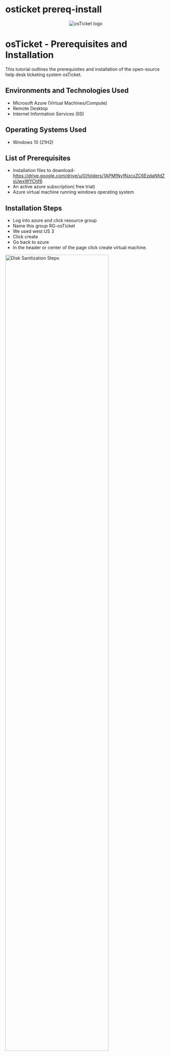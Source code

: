 # osticket prereq-install
<p align="center">
<img src="https://i.imgur.com/Clzj7Xs.png" alt="osTicket logo"/>
</p>

<h1>osTicket - Prerequisites and Installation</h1>
This tutorial outlines the prerequisites and installation of the open-source help desk ticketing system osTicket.<br />




<h2>Environments and Technologies Used</h2>

- Microsoft Azure (Virtual Machines/Compute)
- Remote Desktop
- Internet Information Services (IIS)

<h2>Operating Systems Used </h2>

- Windows 10</b> (21H2)

<h2>List of Prerequisites</h2>

- Installation files to download- https://drive.google.com/drive/u/0/folders/1APMfNyfNzcxZC6EzdaNfdZsUwxWYChf6
- An active azure subscription( free trial)
- Azure virtual machine running windows operating system

<h2>Installation Steps</h2>

- Log into azure and click resource group
- Name this group RG-osTicket
- We used west US 3
- Click create
- Go back to azure
- In the header or center of the page click create virtual machine.
  
<p>
<img src="https://imgur.com/0QMrH4G.png" height="80%" width="80%" alt="Disk Sanitization Steps"/>
</p>
<p>
1
    
- Pick the resource group we just created RG-osTicket
- Name your VM anything you want in this case we named it VM-osticket
- Change the region to your own, we used west US 3
- Under image we chose windows 10 pro
- Choose the size of the server taking into account what you will be using it for. we chose Standard v3- 4 16gb memory
- Create a username and password (just remember your credentials!)
- Make sure to check your box (bottom left)
- We can go ahead and skip everything else and click review/create
- If you get the go ahead in the form of "validation passed" click create and were good to go, let it set up your machine.

</p>
<br />

<p>
<img src="https://imgur.com/tbajTdo.png" height="80%" width="80%" alt="Disk Sanitization Steps"/>
</p>
<p>
2

- Install / Enable IIS in Windows WITH CGI and Common HTTP Features 
- Go to the control panel -> program -> turn on/off
- Expand World Wide Web Services -> Application Development Features ->[X] CGI
- In the Common HTTP Features ->click all
- Test by searching this in google 127.0.0.1, you should see the 2nd image below(internet information services)


<p>
<img src="https://imgur.com/luYtLQI.png" height="80%" width="80%" alt="Disk Sanitization Steps" />
</p>
<p>
iss cgi
</p>
<br />

<p>
<img src="https://imgur.com/wc9UMFG.png" height="80%" width="80%" alt="Disk Sanitization Steps"/>
</p>
<p>
127.0.0.1

- Download and install PHP Manager for IIS (PHPManagerForIIS_V1.5.0.msi)

</p>
<br />

<p>
<img src="https://imgur.com/oKESqOj.png" height="80%" width="80%" alt="Disk Sanitization Steps"/>
</p>
<p>
PHP

- Download and install the Rewrite Module (rewrite_amd64_en-US.msi)

</p>
<br />

<p>
<img src="https://imgur.com/wpD2pqC.png" height="80%" width="80%" alt="Disk Sanitization Steps"/>
</p>
<p>
REWRITE

- Create the directory C:\PHP
- go into c drive, right click, new folder, name it PHP

</p>
<br />

<p>
<img src="https://imgur.com/t8hlzF8.png" height="80%" width="80%" alt="Disk Sanitization Steps"/>
</p>
<p>
Rewrite install

-  In download files, right-click, or top right there is an exclamation point in a triangle, click the 3 dots on the right of that message, press keep, then hit show more, click keep and keep anyway.
-  Download PHP 7.3.8 (php-7.3.8-nts-Win32-VC15-x86.zip), right- click and press extract all -> unzip the contents into C:\PHP we just made in c drive.

</p>
<br />

<p>
<img src="https://imgur.com/1x45G1N.png" height="80%" width="80%" alt="Disk Sanitization Steps"/>
</p>
<p>
PHP 7.3.8 install

- Download and install VC_redist.x86.exe


</p>
<br />

<p>
<img src="https://imgur.com/R9r8ELs.png" height="80%" width="80%" alt="Disk Sanitization Steps"/>
</p>
<p>
VCredist
  
- Download and install mySQL 5.5.62
- Do a typical setup when asked
- Launch configuration wizard
- Use standard configuration
- Set up user name a password


</p>
<br />

<p>
<img src="https://imgur.com/9RNl28P.png" height="80%" width="80%" alt="Disk Sanitization Steps"/>
</p>
<p>
SQL 5</p>
<br />

<p>
<img src="https://imgur.com/O8qA6Nl.png" height="80%" width="80%" alt="Disk Sanitization Steps"/>
</p>
<p>
Sql5.5 config
  
- Search IIS in the start menu, right click and run as administrator
- Double click the php manager
- In blue click register PHP version
- Browse to the PHP folder we created on c drive
- Click php-cgi at bottom(if you don't see it in the right bottom corner of that box hit the down arrow and all files)
- Recommend restarting the server whenever you do this, in the ISS-osticket home box, click on the name of the server on the left then on the right there is a restart button in blue under the actions tab.

</p>
<br />

<p>
<img src="https://imgur.com/kZSBCTi.png" height="80%" width="80%" alt="Disk Sanitization Steps"/>
</p>
<p>
Register php in iss

-  Download and install osticket from the installation files.
-  Open 2 file explorer windows side by side
-  Extract and copy the file named upload to c:\inetpub\wwwroot by going to downloads, double click osticket
-  In the second file explorer window find c:\inetpub\wwwroot
-  Then just drag the file "upload" into c:\inetpub\wwwroot
-  In the root folder(c:\inetpub\wwwroot) rename the file "upload" to "osTicket" by right click rename or slowly clicking 2x on the name
-  Reload the server in the ISS-osticket home box, click on the name of the server on the left then on the right there is a restart button in blue under the actions tab.

</p>
<br />

<p>
<img src="https://imgur.com/Up9lYlE.png" height="80%" width="80%" alt="Disk Sanitization Steps"/>
</p>
<p>
Configure osTicket

-  Go to sites in ISS (left side) -> default -> osTicket, then on the right in blue click browse *80(http).
-  You should see the picture below, if you have an error message restart the lab or figure out what you did wrong
</p>
<br />

<p>
<img src="https://imgur.com/qyUhCug.png" height="80%" width="80%" alt="Disk Sanitization Steps"/>
</p>
<p>
osTicket installed and working

-  There will be some extensions not enabled indicated by a red X
-  Go back to ISS -> sites -> default -> osticket
-  Double click PHP Manager
-  Enable: php_imap.dll
-  Enable: php_intl.dll
-  Enable: php_opcache.dll
-  Restatrt the server again and the web page saying thank you for choosing osTicket
-  Observe some of the red X are gone now

</p>
<br />

<p>
<img src="https://imgur.com/t2I2Bkr.png" height="80%" width="80%" alt="Disk Sanitization Steps"/>
</p>
<p>
Os configure name
</p>
<br />

<p>
<img src="https://imgur.com/tmxMRCm.png" height="80%" width="80%" alt="Disk Sanitization Steps"/>
</p>
<p>
Os enable extensions

-  Rename ost-sampleconfig.php file
-  In file explorer search  C:\inetpub\wwwroot\osTicket\include\ost-sampleconfig.php and rename by taking the "sample" out of the name
-  It should look like this C:\inetpub\wwwroot\osTicket\include\ost-config.php when complete
-  We will assign permissions to this fil(ost-config.php) by finding it in the c drive -> inetpub  -> wwwroot  -> osticket  -> include
-  Right click ost-config.php  -> properties  -> security  -> Advanced  -> disable inheritance(bottom left)  -> remove all permissions
-  Now we will click add  -> select a principal(top left in blue)  -> type everyone  -> check names  -> click full control  -> ok  -> apply  -> ok  -> ok

</p>
<br />

<p>
<img src="https://imgur.com/cnEA4Ve.png" height="80%" width="80%" alt="Disk Sanitization Steps"/>
</p>
<p>
Ost configure permissions
</p>
<br />

<p>
<img src="https://imgur.com/ocXvQ02.png" height="80%" width="80%" alt="Disk Sanitization Steps"/>
</p>
<p>
Ost configure everyone permissions

-  Continue Setting up osTicket in the browser (click Continue)
-  Name Helpdesk (Josh help desk) (example)
-  Default email (receives email from customers) josh@helper.com (example)
-  Write down whatever you put in to remember just in case
-  Admin user and email again whatever you want
-  Now we have to set up heidi SQL
-  From the Installation Files, download and install HeidiSQL.
-  Open Heidi SQL
-  Accept everything and launch
-  Create a new session(bottom left button), remember user name is root and our password is Password1
-  Connect to the session by pressing open button
-  In Hedi SQL right click "unnamed" -> create new -> database -> name osTicket -> ok -> minimize that window and go back to osTicket setup page in your browser 


</p>
<br />

<p>
<img src="https://imgur.com/cRJn71i.png" height="80%" width="80%" alt="Disk Sanitization Steps"/>
</p>
<p>
Heidi sql install

-  Continue Setting up osticket in the browser under database settings
-  MySQL Table Prefix: ost_
-  MySQL Hostname: localhost
-  MySQL Database: osTicket
-  MySQL Username: root
-  MySQL Password: Password1
-  Click “Install Now!” you should see the second picture down if so congratulations!!


</p>
<br />

<p>
<img src="https://imgur.com/9SpxxQD.png" height="80%" width="80%" alt="Disk Sanitization Steps"/>
</p>
<p>
Heidi database
</p>
<br />

<p>
<img src="https://imgur.com/DX7rJ7u.png" height="80%" width="80%" alt="Disk Sanitization Steps"/>
</p>
<p>
osTicket installed

-  Now we are going to clean up some files
-  Search the c drive for C:\inetpub\wwwroot\osTicket\setup and right-click the "setup" folder and delete 
-  In the same screen find the "include" folder double click, find ost-config.PHP again -> right click -> properties -> security -> advanced -> highlight everyone -> edit -> un-click all the boxes EXCEPT “Read”  and "read & execute" -> ok -> apply -> ok -> ok.

</p>
<br />

<p>
<img src="https://imgur.com/PY989nn.png" height="80%" width="80%" alt="Disk Sanitization Steps"/>
</p>
<p>
Ost cleanup read only

-  Now we will make sure everything is working correctly by copy and pasting this URL (in your normal browser) http://localhost/osTicket/ 
-  Log in using whatever credentials you created for osTicket
-  Hopefully it worked congratulations! 
</p>
<br />

<p>
<img src="https://imgur.com/dBnSFjp.png" height="80%" width="80%" alt="Disk Sanitization Steps"/>
</p>
<p>
osTicket installed!
</p>
<br />

